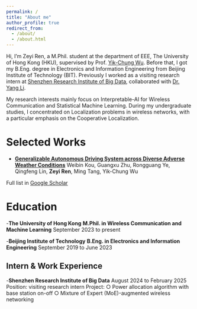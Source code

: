 ```yaml
---
permalink: /
title: "About me"
author_profile: true
redirect_from: 
  - /about/
  - /about.html
---
```


Hi, I’m Zeyi Ren, a M.Phil. student at the department of EEE, The University of Hong Kong (HKU), supervised by Prof. [Yik-Chung Wu](https://www.eee.hku.hk/~ycwu/). Before that, I got my B.Eng. degree in Electronics and Information Engineering from Beijing Institute of Technology (BIT). Previously I worked as a visiting research intern at [Shenzhen Research Institute of Big Data](https://www.sribd.cn/), collaborated with [Dr. Yang Li](https://www.researchgate.net/profile/Yang-Li-196).

My research interests mainly focus on Interpretable-AI for Wireless Communication and Statistical Machine Learning.
During my undergraduate studies, I concentrated on Localization problems in wireless networks, with a particular emphasis on the Cooperative Localization.

Selected Works
======
- [**Generalizable Autonomous Driving System across Diverse Adverse Weather Conditions**](https://arxiv.org/abs/2409.14737)
Weibin Kou, Guangxu Zhu, Rongguang Ye, Qingfeng Lin, **Zeyi Ren**, Ming Tang, Yik-Chung Wu

Full list in [Google Scholar](https://scholar.google.com/citations?user=bdkdiw4AAAAJ&hl=en)

Education
======
-**The University of Hong Kong**
 **M.Phil. in Wireless Communication and Machine Learning**
 September 2023 to present

 -**Beijing Institute of Technology**
 **B.Eng. in Electronics and Information Engineering**
 September 2019 to June 2023

Intern & Work Experience
------
-**Shenzhen Research Institute of Big Data**
August 2024 to February 2025
Position: visiting research intern
Project:
  ○ Power allocation algorithm with base station on-off
  ○ Mixture of Expert (MoE)-augmented wireless networking

